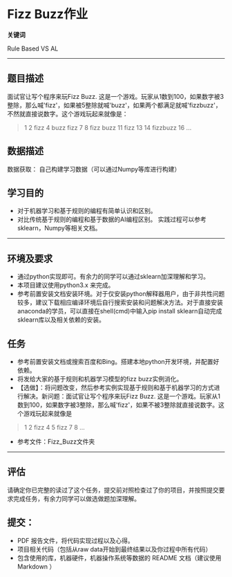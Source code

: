 # Fizz Buzz作业

**关键词**

Rule Based VS AL

--------

## 题目描述
面试官让写个程序来玩Fizz Buzz. 这是一个游戏。玩家从1数到100，如果数字被3整除，那么喊'fizz'，如果被5整除就喊'buzz'，如果两个都满足就喊'fizzbuzz'，不然就直接说数字。这个游戏玩起来就像是：
> 1 2 fizz 4 buzz fizz 7 8 fizz buzz 11 fizz 13 14 fizzbuzz 16 ...

## 数据描述
数据获取：
自己构建学习数据（可以通过Numpy等库进行构建）

## 学习目的
- 对于机器学习和基于规则的编程有简单认识和区别。
- 对比传统基于规则的编程和基于数据的AI编程区别。
实践过程可以参考sklearn，Numpy等相关文档。

---

## 环境及要求

* 通过python实现即可。有余力的同学可以通过sklearn加深理解和学习。
* 本项目建议使用python3.x 来完成。
* 参考前置安装文档安装环境。对于仅安装python解释器用户，由于非共性问题较多，建议下载相应编译环境后自行搜索安装和问题解决方法。对于直接安装anaconda的学员，可以直接在shell(cmd)中输入pip install sklearn自动完成sklearn库以及相关依赖的安装。

## 任务
* 参考前置安装文档或搜索百度和Bing。搭建本地python开发环境，并配置好依赖。
* 将发给大家的基于规则和机器学习模型的fizz buzz实例消化。
* 【选做】：将问题改变，然后参考实例实现基于规则和基于机器学习的方式进行解决。新问题：面试官让写个程序来玩Fizz Buzz. 这是一个游戏。玩家从1数到100，如果数字被3整除，那么喊'fizz'，如果不被3整除就直接说数字。这个游戏玩起来就像是
> 1 2 fizz 4 5 fizz 7 8 ...
* 参考文件：Fizz_Buzz文件夹

--------

## 评估
请确定你已完整的读过了这个任务，提交前对照检查过了你的项目，并按照提交要求完成任务，有余力同学可以做选做题加深理解。
                                
                                
## 提交：
* PDF 报告文件，将代码实现过程以及心得。
* 项目相关代码（包括从raw data开始到最终结果以及你过程中所有代码）
* 包含使用的库，机器硬件，机器操作系统等数据的 README 文档（建议使用 Markdown ）



